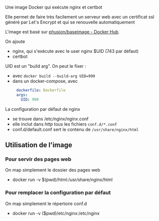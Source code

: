 
Une image Docker qui exécute nginx et certbot

Elle permet de faire très facilement un serveur web avec un certificat ssl généré par Let's Encrypt et qui se renouvelle automatiquement

L'image est basé sur [phusion/baseimage - Docker Hub](https://hub.docker.com/r/phusion/baseimage).

On ajoute
- nginx, qui s'exécute avec le user nginx $UID (743 par défaut)
- certbot

UID est un "build arg". On peut le fixer :
- avec `docker build --build-arg UID=999`
- dans un docker-compose, avec 
```yml
     dockerfile: Dockerfile
     args:
       UID: 999
```

La configuration par défaut de nginx
- se trouve dans /etc/nginx/nginx.conf
- elle inclut dans _http_ tous les fichiers `conf.d/*.conf`
- conf.d/default.conf sert le contenu de `/usr/share/nginx/html`

## Utilisation de l'image
### Pour servir des pages web
On map simplement le dossier des pages web
- docker run -v $(pwd)/html:/usr/share/nginx/html

### Pour remplacer la configuration par défaut
On map simplement le répertoire conf.d
- docker run -v ($pwd)/etc/nginx:/etc/nginx
